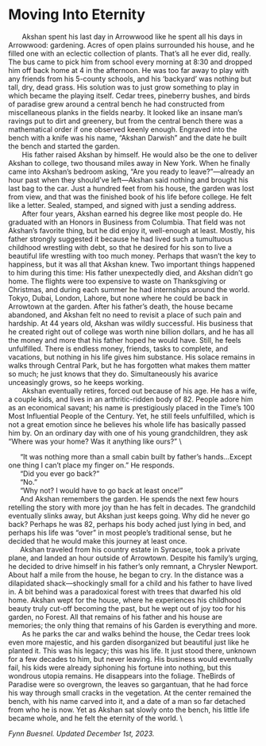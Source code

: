 # Moving Into Eternity

&nbsp;&nbsp;&nbsp;&nbsp;&nbsp;&nbsp; Akshan spent his last day in Arrowwood like he spent all his days in Arrowwood:
gardening. Acres of open plains surrounded his house, and he filled one with an eclectic
collection of plants. That’s all he ever did, really. The bus came to pick him from school
every morning at 8:30 and dropped him off back home at 4 in the afternoon. He was too
far away to play with any friends from his 5-county schools, and his ‘backyard’ was
nothing but tall, dry, dead grass. His solution was to just grow something to play in
which became the playing itself. Cedar trees, pineberry bushes, and birds of paradise
grew around a central bench he had constructed from miscellaneous planks in the fields
nearby. It looked like an insane man’s ravings put to dirt and greenery, but from the
central bench there was a mathematical order if one observed keenly enough. Engraved
into the bench with a knife was his name, “Akshan Darwish” and the date he built the
bench and started the garden. \
&nbsp;&nbsp;&nbsp;&nbsp;&nbsp;&nbsp; His father raised Akshan by himself. He would also be the one to deliver Akshan
to college, two thousand miles away in New York. When he finally came into Akshan’s
bedroom asking, “Are you ready to leave?”—already an hour past when they should’ve
left—Akshan said nothing and brought his last bag to the car. Just a hundred feet from
his house, the garden was lost from view, and that was the finished book of his life
before college. He felt like a letter. Sealed, stamped, and signed with just a sending
address. \
&nbsp;&nbsp;&nbsp;&nbsp;&nbsp;&nbsp; After four years, Akshan earned his degree like most people do. He graduated
with an Honors in Business from Columbia. That field was not Akshan’s favorite thing,
but he did enjoy it, well-enough at least. Mostly, his father strongly suggested it because
he had lived such a tumultuous childhood wrestling with debt, so that he desired for his
son to live a beautiful life wrestling with too much money. Perhaps that wasn’t the key to
happiness, but it was all that Akshan knew. Two important things happened to him
during this time: His father unexpectedly died, and Akshan didn’t go home. The flights
were too expensive to waste on Thanksgiving or Christmas, and during each summer he
had internships around the world. Tokyo, Dubai, London, Lahore, but none where he
could be back in Arrowtown at the garden. After his father’s death, the house became
abandoned, and Akshan felt no need to revisit a place of such pain and hardship.
At 44 years old, Akshan was wildly successful. His business that he created right
out of college was worth nine billion dollars, and he has all the money and more that his
father hoped he would have. Still, he feels unfulfilled. There is endless money, friends,
tasks to complete, and vacations, but nothing in his life gives him substance. His solace
remains in walks through Central Park, but he has forgotten what makes them matter so
much; he just knows that they do. Simultaneously his avarice unceasingly grows, so he
keeps working. \
&nbsp;&nbsp;&nbsp;&nbsp;&nbsp;&nbsp; Akshan eventually retires, forced out because of his age. He has a wife, a couple
kids, and lives in an arthritic-ridden body of 82. People adore him as an economical
savant; his name is prestigiously placed in the Time’s 100 Most Influential People of the
Century. Yet, he still feels unfulfilled, which is not a great emotion since he believes his
whole life has basically passed him by. On an ordinary day with one of his young
grandchildren, they ask “Where was your home? Was it anything like ours?” \

&nbsp;&nbsp;&nbsp;&nbsp;&nbsp;&nbsp;“It was nothing more than a small cabin built by father’s hands…Except one
thing I can’t place my finger on.” He responds. \
&nbsp;&nbsp;&nbsp;&nbsp;&nbsp;&nbsp;“Did you ever go back?” \
&nbsp;&nbsp;&nbsp;&nbsp;&nbsp;&nbsp;“No.” \
&nbsp;&nbsp;&nbsp;&nbsp;&nbsp;&nbsp;“Why not? I would have to go back at least once!” \
&nbsp;&nbsp;&nbsp;&nbsp;&nbsp;&nbsp;And Akshan remembers the garden. He spends the next few hours retelling the
story with more joy than he has felt in decades. The grandchild eventually slinks away,
but Akshan just keeps going. Why did he never go back? Perhaps he was 82, perhaps his
body ached just lying in bed, and perhaps his life was “over” in most people’s traditional
sense, but he decided that he would make this journey at least once. \
&nbsp;&nbsp;&nbsp;&nbsp;&nbsp;&nbsp;Akshan traveled from his country estate in Syracuse, took a private plane, and
landed an hour outside of Arrowtown. Despite his family’s urging, he decided to drive
himself in his father’s only remnant, a Chrysler Newport. About half a mile from the
house, he began to cry. In the distance was a dilapidated shack—shockingly small for a
child and his father to have lived in. A bit behind was a paradoxical forest with trees that
dwarfed his old home. Akshan wept for the house, where he experiences his childhood
beauty truly cut-off becoming the past, but he wept out of joy too for his garden, no
Forest. All that remains of his father and his house are memories; the only thing that
remains of his Garden is everything and more. \
&nbsp;&nbsp;&nbsp;&nbsp;&nbsp;&nbsp; As he parks the car and walks behind the house, the Cedar trees look even more
majestic, and his garden disorganized but beautiful just like he planted it. This was his
legacy; this was his life. It just stood there, unknown for a few decades to him, but never
leaving. His business would eventually fail, his kids were already siphoning his fortune
into nothing, but this wondrous utopia remains. He disappears into the foliage. TheBirds of Paradise were so overgrown, the leaves so gargantuan, that he had force his way through small cracks in the vegetation. At the center remained the bench, with his name
carved into it, and a date of a man so far detached from who he is now. Yet as Akshan sat
slowly onto the bench, his little life became whole, and he felt the eternity of the world. \

<em>Fynn Buesnel. Updated December 1st, 2023.</em>
